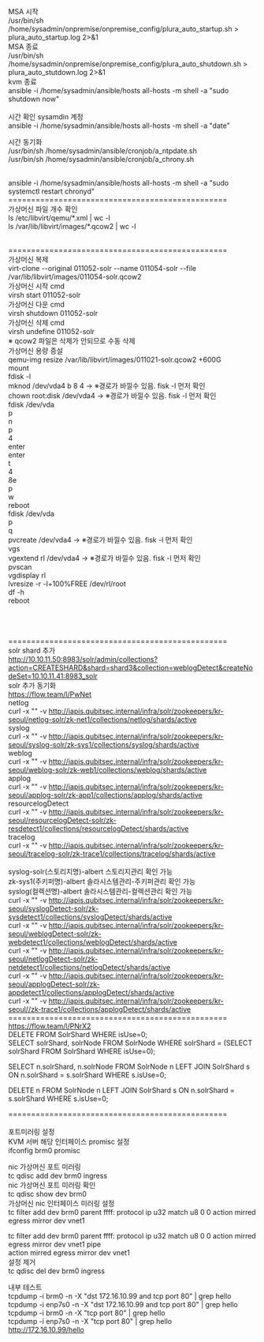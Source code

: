 

MSA 시작<br>
/usr/bin/sh /home/sysadmin/onpremise/onpremise_config/plura_auto_startup.sh > plura_auto_startup.log 2>&1
<br>
MSA 종료<br>
/usr/bin/sh /home/sysadmin/onpremise/onpremise_config/plura_auto_shutdown.sh > plura_auto_stutdown.log 2>&1
<br>
kvm 종료<br>
ansible -i /home/sysadmin/ansible/hosts all-hosts -m shell -a "sudo shutdown now"
<br>
<br>
시간 확인 sysamdin 계정<br>
ansible -i /home/sysadmin/ansible/hosts all-hosts -m shell -a "date"<br>

시간 동기화<br>
/usr/bin/sh /home/sysadmin/ansible/cronjob/a_ntpdate.sh<br>
/usr/bin/sh /home/sysadmin/ansible/cronjob/a_chrony.sh<br>

<br>
ansible -i /home/sysadmin/ansible/hosts all-hosts -m shell -a "sudo systemctl restart chronyd"
<br>
================================================<br>
가상머신 파일 개수 확인
<br>
ls /etc/libvirt/qemu/*.xml | wc -l
<br>
ls /var/lib/libvirt/images/*.qcow2 | wc -l
<br><br>

================================================<br>
가상머신 복제<br>
virt-clone --original 011052-solr --name 011054-solr --file /var/lib/libvirt/images/011054-solr.qcow2
<br>
가상머신 시작 cmd<br>
virsh start 011052-solr
<br>
가상머신 다운 cmd<br>
virsh shutdown 011052-solr
<br>
가상머신 삭제 cmd<br>
virsh undefine 011052-solr
<br>
※ qcow2 파일은 삭제가 안되므로 수동 삭제
<br>
가상머신 용량 증설<br>
qemu-img resize /var/lib/libvirt/images/011021-solr.qcow2 +600G
<br>
mount
<br>
fdisk -l<br>
mknod /dev/vda4 b 8 4 -> ※경로가 바낄수 있음. fisk -l 먼저 확인<br>
chown root:disk /dev/vda4 -> ※경로가 바낄수 있음. fisk -l 먼저 확인<br>
fdisk /dev/vda<br>
p<br>
n<br>
p<br>
4<br>
enter<br>
enter<br>
t<br>
4<br>
8e<br>
p<br>
w<br>
reboot<br>
fdisk /dev/vda<br>
p<br>
q<br>
pvcreate /dev/vda4 -> ※경로가 바낄수 있음. fisk -l 먼저 확인<br>
vgs<br>
vgextend rl /dev/vda4 -> ※경로가 바낄수 있음. fisk -l 먼저 확인<br>
pvscan<br>
vgdisplay rl<br>
lvresize -r -l+100%FREE /dev/rl/root <br>
df -h<br>
reboot<br>

<br><br><br>
================================================<br>
solr shard 추가<br>
http://10.10.11.50:8983/solr/admin/collections?action=CREATESHARD&shard=shard3&collection=weblogDetect&createNodeSet=10.10.11.41:8983_solr
<br>
solr 추가 동기화<br>
https://flow.team/l/PwNet
<br>
netlog<br>
curl -x "" -v http://iapis.qubitsec.internal/infra/solr/zookeepers/kr-seoul/netlog-solr/zk-net1/collections/netlog/shards/active 
<br>
syslog<br>
curl -x "" -v http://iapis.qubitsec.internal/infra/solr/zookeepers/kr-seoul/syslog-solr/zk-sys1/collections/syslog/shards/active 
<br>
weblog<br>
curl -x "" -v http://iapis.qubitsec.internal/infra/solr/zookeepers/kr-seoul/weblog-solr/zk-web1/collections/weblog/shards/active
<br>
applog<br>
curl -x "" -v http://iapis.qubitsec.internal/infra/solr/zookeepers/kr-seoul/applog-solr/zk-app1/collections/applog/shards/active
<br>
resourcelogDetect<br>
curl -x "" -v http://iapis.qubitsec.internal/infra/solr/zookeepers/kr-seoul/resourcelogDetect-solr/zk-resdetect1/collections/resourcelogDetect/shards/active
<br>
tracelog<br>
curl -x "" -v http://iapis.qubitsec.internal/infra/solr/zookeepers/kr-seoul/tracelog-solr/zk-trace1/collections/tracelog/shards/active
<br>
<br>
syslog-solr(스토리지명)-albert 스토리지관리 확인 가능<br>
zk-sys1(주키퍼명)-albert 솔라시스템관리-주키퍼관리 확인 가능<br>
syslog(컬렉션명)-albert 솔라시스템관리-컬렉션관리 확인 가능<br>
curl -x "" -v http://iapis.qubitsec.internal/infra/solr/zookeepers/kr-seoul/syslogDetect-solr/zk-sysdetect1/collections/syslogDetect/shards/active 
<br>
curl -x "" -v http://iapis.qubitsec.internal/infra/solr/zookeepers/kr-seoul/weblogDetect-solr/zk-webdetect1/collections/weblogDetect/shards/active
<br>
curl -x "" -v http://iapis.qubitsec.internal/infra/solr/zookeepers/kr-seoul/netlogDetect-solr/zk-netdetect1/collections/netlogDetect/shards/active
<br>
curl -x "" -v http://iapis.qubitsec.internal/infra/solr/zookeepers/kr-seoul/applogDetect-solr/zk-appdetect1/collections/applogDetect/shards/active
<br>
curl -x "" -v http://iapis.qubitsec.internal/infra/solr/zookeepers/kr-seoul//zk-trace1/collections/applogDetect/shards/active
<br>
================================================<br>
https://flow.team/l/PNrX2
<br>
DELETE FROM SolrShard WHERE isUse=0;
<br>
SELECT solrShard, solrNode FROM SolrNode WHERE solrShard = (SELECT solrShard FROM SolrShard WHERE isUse=0);
					   
					   


SELECT n.solrShard, n.solrNode FROM SolrNode n LEFT JOIN SolrShard s ON n.solrShard = s.solrShard WHERE s.isUse=0;

DELETE n FROM SolrNode n LEFT JOIN SolrShard s ON n.solrShard = s.solrShard WHERE s.isUse=0;

================================================<br><br>
포트미러링 설정<br>
KVM 서버 해당 인터페이스 promisc 설정<br>
ifconfig brm0 promisc<br>


nic 가상머신 포트 미러링<br>
tc qdisc add dev brm0 ingress
<br>
nic 가상머신 포트 미러링 확인<br>
tc qdisc show dev brm0
<br>
가상머신 nic 인터페이스 미러링 설정<br>
tc filter add dev brm0 parent ffff: protocol ip u32 match u8 0 0 action mirred egress mirror dev vnet1
<br>

tc filter add dev brm0 parent ffff: protocol ip u32 match u8 0 0 action mirred egress mirror dev vnet1 pipe \
action mirred egress mirror dev vnet1
<br>
설정 제거<br>
tc qdisc del dev brm0 ingress
<br>

내부 테스트 <br>
tcpdump -i brm0 -n -X "dst 172.16.10.99 and tcp port 80"  | grep hello
<br>
tcpdump -i enp7s0 -n -X "dst 172.16.10.99 and tcp port 80"  | grep hello
<br>
tcpdump -i brm0 -n -X "tcp port 80"  | grep hello
<br>
tcpdump -i enp7s0 -n -X "tcp port 80"  | grep hello
<br>
http://172.16.10.99/hello
